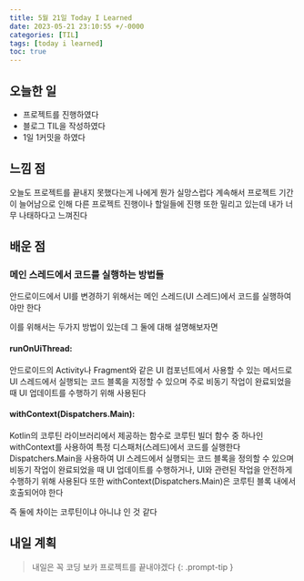 ```yaml
---
title: 5월 21일 Today I Learned
date: 2023-05-21 23:10:55 +/-0000
categories: [TIL]
tags: [today i learned]
toc: true
---
```


## 오늘한 일

* 프로젝트를 진행하였다
* 블로그 TIL을 작성하였다
* 1일 1커밋을 하였다

## 느낌 점

오늘도 프로젝트를 끝내지 못했다는게 나에게 뭔가 실망스럽다 계속해서 프로젝트 기간이 늘어남으로 인해 다른 프로젝트 진행이나 할일들에 진행 또한 밀리고 있는데 내가 너무 나태하다고 느껴진다

## 배운 점

### 메인 스레드에서 코드를 실행하는 방법들

안드로이드에서 UI를 변경하기 위해서는 메인 스레드(UI 스레드)에서 코드를 실행하여야만 한다

이를 위해서는 두가지 방법이 있는데 그 둘에 대해 설명해보자면 

#### runOnUiThread:

안드로이드의 Activity나 Fragment와 같은 UI 컴포넌트에서 사용할 수 있는 메서드로
UI 스레드에서 실행되는 코드 블록을 지정할 수 있으며
주로 비동기 작업이 완료되었을 때 UI 업데이트를 수행하기 위해 사용된다

#### withContext(Dispatchers.Main):

Kotlin의 코루틴 라이브러리에서 제공하는 함수로
코루틴 빌더 함수 중 하나인 withContext를 사용하여 특정 디스패처(스레드)에서 코드를 실행한다
Dispatchers.Main을 사용하여 UI 스레드에서 실행되는 코드 블록을 정의할 수 있으며
비동기 작업이 완료되었을 때 UI 업데이트를 수행하거나, UI와 관련된 작업을 안전하게 수행하기 위해 사용된다 또한
withContext(Dispatchers.Main)은 코루틴 블록 내에서 호출되어야 한다

즉 둘에 차이는 코루틴이냐 아니냐 인 것 같다

## 내일 계획

> 내일은 꼭 코딩 보카 프로젝트를 끝내야겠다
{: .prompt-tip }